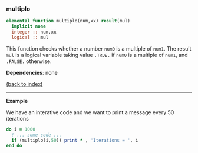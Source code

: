 ### multiplo

```fortran
elemental function multiplo(num,xx) result(mul)
  implicit none
  integer :: num,xx
  logical :: mul
```

This function checks whether a number ```num0``` is a multiple of ```num1```. The result ```mul``` is a logical variable taking value ```.TRUE.``` if ```num0``` is a multiple of ```num1```, and ```.FALSE.``` otherwise.

**Dependencies**: none

[(back to index)](../index.md)

---

**Example**

We have an interative code and we want to print a message every 50 iterations

```fortran
do i = 1000
  ! ... some code ...
  if (multiplo(i,50)) print * , 'Iterations = ', i
end do
```

